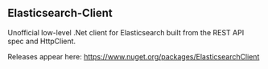<h2>Elasticsearch-Client</h2>
Unofficial low-level .Net client for Elasticsearch built from the REST API spec and HttpClient.

Releases appear here: https://www.nuget.org/packages/ElasticsearchClient

